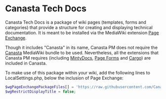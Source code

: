 # Canasta Tech Docs

Canasta Tech Docs is a package of wiki pages (templates, forms and categories) that provide a structure for creating and displaying technical documentation. It is meant to be installed via the MediaWiki extension [Page Exchange](https://www.mediawiki.org/wiki/Extension:Page_Exchange).

Though it includes "Canasta" in its name, Canasta PM does not require the [Canasta](https://canasta.wiki/) MediaWiki bundle to be used. Nevertheless, all the extensions that Canasta PM requires (including [MintyDocs](https://www.mediawiki.org/wiki/Extension:MintyDocs), [Page Forms](https://www.mediawiki.org/wiki/Extension:Page_Forms) and [Cargo](https://www.mediawiki.org/wiki/Extension:Cargo)) are included in Canasta.

To make use of this package within your wiki, add the following lines to LocalSettings.php, below the inclusion of Page Exchange:

```php
$wgPageExchangePackageFiles[] = 'https://raw.githubusercontent.com/CanastaWiki/CanastaTechDocs/main/page-exchange.json';
$wgRestrictDisplayTitle = false;
```
